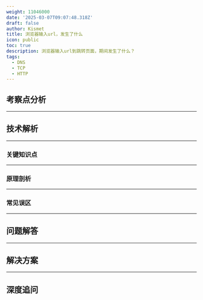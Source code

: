 ```yaml
---
weight: 11046000
date: '2025-03-07T09:07:48.318Z'
draft: false
author: Kismet
title: 浏览器输入url，发生了什么
icon: public
toc: true
description: 浏览器输入url到跳转页面，期间发生了什么？
tags:
  - DNS
  - TCP
  - HTTP
---
```


## 考察点分析

---

## 技术解析
---
### 关键知识点

---
### 原理剖析
---

### 常见误区


---

## 问题解答


---

## 解决方案

---

## 深度追问
